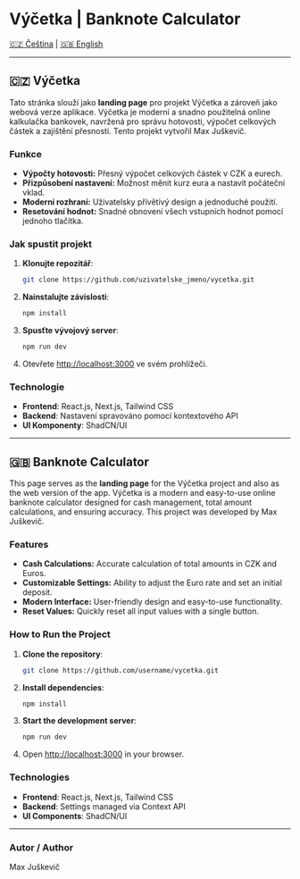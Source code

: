 # Výčetka | Banknote Calculator

[🇨🇿 Čeština](#výčetka) | [🇬🇧 English](#banknote-calculator)

---

## 🇨🇿 Výčetka

Tato stránka slouží jako **landing page** pro projekt Výčetka a zároveň jako webová verze aplikace. Výčetka je moderní a snadno použitelná online kalkulačka bankovek, navržená pro správu hotovosti, výpočet celkových částek a zajištění přesnosti. Tento projekt vytvořil Max Juškevič.

### Funkce
- **Výpočty hotovosti:** Přesný výpočet celkových částek v CZK a eurech.
- **Přizpůsobení nastavení:** Možnost měnit kurz eura a nastavit počáteční vklad.
- **Moderní rozhraní:** Uživatelsky přívětivý design a jednoduché použití.
- **Resetování hodnot:** Snadné obnovení všech vstupních hodnot pomocí jednoho tlačítka.

### Jak spustit projekt
1. **Klonujte repozitář**:
    ```bash
    git clone https://github.com/uzivatelske_jmeno/vycetka.git
    ```
2. **Nainstalujte závislosti**:
    ```bash
    npm install
    ```
3. **Spusťte vývojový server**:
    ```bash
    npm run dev
    ```
4. Otevřete [http://localhost:3000](http://localhost:3000) ve svém prohlížeči.

### Technologie
- **Frontend**: React.js, Next.js, Tailwind CSS
- **Backend**: Nastavení spravováno pomocí kontextového API
- **UI Komponenty**: ShadCN/UI

---

## 🇬🇧 Banknote Calculator

This page serves as the **landing page** for the Výčetka project and also as the web version of the app. Výčetka is a modern and easy-to-use online banknote calculator designed for cash management, total amount calculations, and ensuring accuracy. This project was developed by Max Juškevič.

### Features
- **Cash Calculations:** Accurate calculation of total amounts in CZK and Euros.
- **Customizable Settings:** Ability to adjust the Euro rate and set an initial deposit.
- **Modern Interface:** User-friendly design and easy-to-use functionality.
- **Reset Values:** Quickly reset all input values with a single button.

### How to Run the Project
1. **Clone the repository**:
    ```bash
    git clone https://github.com/username/vycetka.git
    ```
2. **Install dependencies**:
    ```bash
    npm install
    ```
3. **Start the development server**:
    ```bash
    npm run dev
    ```
4. Open [http://localhost:3000](http://localhost:3000) in your browser.

### Technologies
- **Frontend**: React.js, Next.js, Tailwind CSS
- **Backend**: Settings managed via Context API
- **UI Components**: ShadCN/UI

---

### Autor / Author
Max Juškevič

